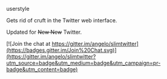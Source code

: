 userstyle

Gets rid of cruft in the Twitter web interface.

Updated for ~~New New~~ Twitter.

[![Join the chat at https://gitter.im/angelo/slimtwitter](https://badges.gitter.im/Join%20Chat.svg)](https://gitter.im/angelo/slimtwitter?utm_source=badge&utm_medium=badge&utm_campaign=pr-badge&utm_content=badge)